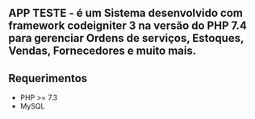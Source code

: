 ## APP TESTE - é um  Sistema desenvolvido com framework codeigniter 3 na versão do PHP 7.4 para gerenciar  Ordens de serviços, Estoques, Vendas, Fornecedores e muito mais.
## Requerimentos
* PHP >= 7.3
* MySQL


